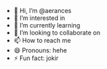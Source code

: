 - 👋 Hi, I’m @aerances
- 👀 I’m interested in 
- 🌱 I’m currently learning 
- 💞️ I’m looking to collaborate on 
- 📫 How to reach me 
- 😄 Pronouns: hehe
- ⚡ Fun fact: jokir

<!---
aerances/aerances is a ✨ special ✨ repository because its `README.md` (this file) appears on your GitHub profile.
You can click the Preview link to take a look at your changes.
--->
